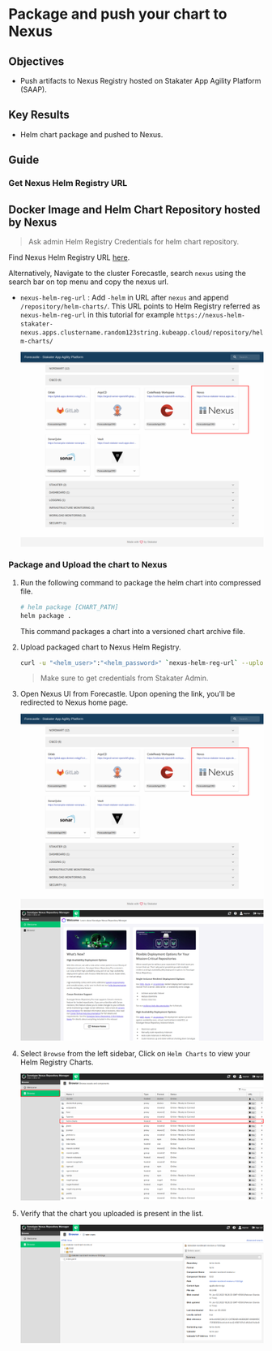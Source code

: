 # Package and push your chart to Nexus

## Objectives

- Push artifacts to Nexus Registry hosted on Stakater App Agility Platform (SAAP).

## Key Results

- Helm chart package and pushed to Nexus.

## Guide

### Get Nexus Helm Registry URL

## Docker Image and Helm Chart Repository hosted by Nexus

> Ask admin Helm Registry Credentials for helm chart repository.

Find Nexus Helm Registry URL [here](../../../managed-addons/nexus/explanation/routes.md).

Alternatively, Navigate to the cluster Forecastle, search `nexus` using the search bar on top menu and copy the nexus url.

- `nexus-helm-reg-url` : Add `-helm` in URL after `nexus` and append `/repository/helm-charts/`. This URL points to Helm Registry referred as `nexus-helm-reg-url` in this tutorial for example `https://nexus-helm-stakater-nexus.apps.clustername.random123string.kubeapp.cloud/repository/helm-charts/`

    ![nexus-Forecastle](../images/nexus-forecastle.png)

### Package and Upload the chart to Nexus

1. Run the following command to package the helm chart into compressed file.

   ```sh
   # helm package [CHART_PATH]
   helm package .
   ```

   This command packages a chart into a versioned chart archive file.

1. Upload packaged chart to Nexus Helm Registry.

   ```sh
   curl -u "<helm_user>":"<helm_password>" `nexus-helm-reg-url` --upload-file "CHART_NAME-CHART_VERSION.tgz"
   ```

   > Make sure to get credentials from Stakater Admin.

1. Open Nexus UI from Forecastle. Upon opening the link, you'll be redirected to Nexus home page.

    ![`nexus-Forecastle`](../images/nexus-forecastle.png)
    ![`nexus-homepage`](../images/nexus-homepage.png)

1. Select `Browse` from the left sidebar, Click on `Helm Charts` to view your Helm Registry Charts.

    ![`nexus-browse-helm`](../images/nexus-browse-helm.png)

1. Verify that the chart you uploaded is present in the list.

    ![`nexus-helm-charts`](../images/nexus-helm-charts.png)

